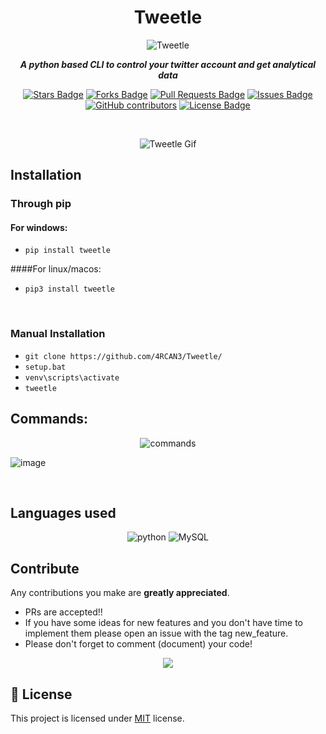 <h1 align="center">Tweetle</h1>
<p align="center">
  <img src="https://user-images.githubusercontent.com/69053040/114283099-b0971d80-9a65-11eb-86b9-828b91979a82.png" alt = "Tweetle"/>
 </p>
<p align="center"><i><b>A python based CLI to control your twitter account and get analytical data</b></i></p>
<p align="center">
  <a href="https://github.com/4RCAN3/GenPai/stargazers"><img src="https://img.shields.io/github/stars/4RCAN3/GenPai" alt="Stars Badge"/></a>
<a href="https://github.com/4RCAN3/GenPai/network/members"><img src="https://img.shields.io/github/forks/4RCAN3/GenPai" alt="Forks Badge"/></a>
<a href="https://github.com/4RCAN3/GenPai/pulls"><img src="https://img.shields.io/github/issues-pr/4RCAN3/GenPai" alt="Pull Requests Badge"/></a>
<a href="https://github.com/4RCAN3/GenPai/issues"><img src="https://img.shields.io/github/issues/4RCAN3/GenPai" alt="Issues Badge"/></a>
<a href="https://github.com/4RCAN3/GenPai/graphs/contributors"><img alt="GitHub contributors" src="https://img.shields.io/github/contributors/4RCAN3/GenPai?color=2b9348"></a>
<a href="https://github.com/4RCAN3/GenPai/blob/master/LICENSE"><img src="https://img.shields.io/github/license/4RCAN3/GenPai?color=2b9348" alt="License Badge"/></a>
</p>
<br>

<p align="center"><img src="https://media.discordapp.net/attachments/791081474425749577/830174345657450516/ezgif-7-0ab7a69f2594.gif" alt="Tweetle Gif">


## Installation

### Through pip
#### For windows:
- `pip install tweetle`

####For linux/macos:
- `pip3 install tweetle`
<br>

### Manual Installation
- `git clone https://github.com/4RCAN3/Tweetle/`
- `setup.bat`
- `venv\scripts\activate`
- `tweetle`


## Commands:
<p align="center"><img src="https://user-images.githubusercontent.com/69053040/114283653-70856a00-9a68-11eb-8737-137efbcd3a3e.png" alt = "commands">
</p>

![image](https://user-images.githubusercontent.com/69053040/113216148-85f4da00-9299-11eb-870a-444303f1156c.png)

<br>



## Languages used
<p align="center">
<img src = "https://img.shields.io/badge/python%20-%236C0101.svg?style=for-the-badge&logo=python&logoColor=white" alt="python"/> <img alt="MySQL" src="https://img.shields.io/badge/mysql-%2300f.svg?&style=for-the-badge&logo=mysql&logoColor=white"/>
 </p>

## Contribute
Any contributions you make are **greatly appreciated**.

- PRs are accepted!!
- If you have some ideas for new features and you don't have time to implement them please open an issue with the tag new_feature.
- Please don't forget to comment (document) your code!


<p align="center"> <a href="https://ko-fi.com/N4N144R2L"><img src="https://ko-fi.com/img/githubbutton_sm.svg"/></a></p>

## :pencil: License

This project is licensed under [MIT](https://opensource.org/licenses/MIT) license.
